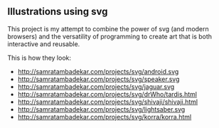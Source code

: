 ## Illustrations using svg 

  This project is my attempt to combine the power of svg (and modern browsers) and the versatility of programming to create art that is both interactive and reusable.
  
  This is how they look:
  - http://samratambadekar.com/projects/svg/android.svg
  - http://samratambadekar.com/projects/svg/speaker.svg
  - http://samratambadekar.com/projects/svg/jaguar.svg
  - http://samratambadekar.com/projects/svg/drWho/tardis.html
  - http://samratambadekar.com/projects/svg/shivaji/shivaji.html
  - http://samratambadekar.com/projects/svg/lightsaber.svg
  - http://samratambadekar.com/projects/svg/korra/korra.html
  

